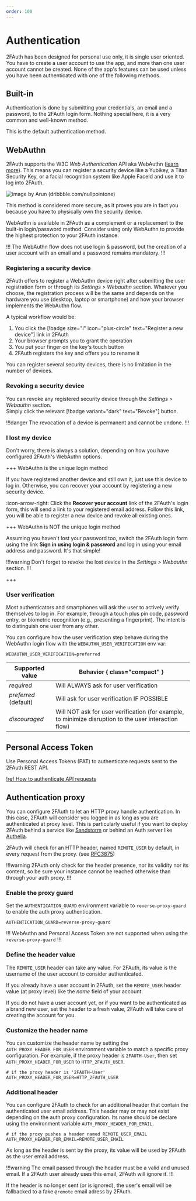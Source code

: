 ```yaml
---
order: 100
---
```


# Authentication

2FAuth has been designed for personal use only, it is single user oriented.  
You have to create a user account to use the app, and more than one user account cannot be created. None of the app's features can be used unless you have been authenticated with one of the following methods.

## Built-in

Authentication is done by submitting your credentials, an email and a password, to the 2FAuth login form. Nothing special here, it is a very common and well-known method.

This is the default authentication method.

## WebAuthn

2FAuth supports the W3C _Web Authentication_ API aka WebAuthn (<a href="https://webauthn.guide/" target="_blank">learn more</a>). This means you can register a security device like a Yubikey, a Titan Security Key, or a facial recognition system like Apple FaceId and use it to log into 2FAuth.

![image by Arun (dribbble.com/nullpointone)](/static/webauthn_login.gif)

This method is considered more secure, as it proves you are in fact you because you have to physically own the security device.

WebAuthn is available in 2FAuth as a complement or a replacement to the built-in login/password method. Consider using only WebAuthn to provide the highest protection to your 2FAuth instance.

!!!
The WebAuthn flow does not use login & password, but the creation of a user account with an email and a password remains mandatory.
!!!

### Registering a security device

2FAuth offers to register a WebAuthn device right after submitting the user registration form or through its _Settings > Webauthn_ section. Whatever you choose, the registration process will be the same and depends on the hardware you use (desktop, laptop or smartphone) and how your browser implements the WebAuthn flow.

A typical workflow would be:

1. You click the [!badge size="l" icon="plus-circle" text="Register a new device"] link in 2FAuth
2. Your browser prompts you to grant the operation
3. You put your finger on the key's touch button
4. 2FAuth registers the key and offers you to rename it

You can register several security devices, there is no limitation in the number of devices.

### Revoking a security device

You can revoke any registered security device through the _Settings > Webauthn_ section.  
Simply click the relevant [!badge variant="dark" text="Revoke"] button.

!!!danger
The revocation of a device is permanent and cannot be undone.
!!!

### I lost my device

Don't worry, there is always a solution, depending on how you have configured 2FAuth's WebAuthn options.  

+++ WebAuthn is the unique login method

If you have registered another device and still own it, just use this device to log in. Otherwise, you can recover your account by registering a new security device.

:icon-arrow-right: Click the __Recover your account__ link of the 2FAuth's login form, this will send a link to your registered email address. Follow this link, you will be able to register a new device and revoke all existing ones.

+++ WebAuthn is NOT the unique login method

Assuming you haven't lost your password too, switch the 2FAuth login form using the link __Sign in using login & password__ and log in using your email address and password. It's that simple!

!!!warning
Don't forget to revoke the lost device in the _Settings > Webauthn_ section.
!!!

+++

### User verification

Most authenticators and smartphones will ask the user to actively verify themselves to log in. For example, through a touch plus pin code, password entry, or biometric recognition (e.g., presenting a fingerprint). The intent is to distinguish one user from any other.

You can configure how the user verification step behave during the WebAuthn login flow with the `WEBAUTHN_USER_VERIFICATION` env var:

```env In your .env file:
WEBAUTHN_USER_VERIFICATION=preferred
```

Supported value | Behavior { class="compact" }
--- | ---
_required_ | Will ALWAYS ask for user verification
_preferred_ (default) | Will ask for user verification IF POSSIBLE
_discouraged_ | Will NOT ask for user verification (for example, to minimize disruption to the user interaction flow)

## Personal Access Token

Use Personal Access Tokens (PAT) to authenticate requests sent to the 2FAuth REST API.

[!ref How to authenticate API requests](/api/#authentication)

## Authentication proxy

You can configure 2FAuth to let an HTTP proxy handle authentication. In this case, 2FAuth will consider you logged in as long as you are authenticated at proxy level. This is particularly useful if you want to deploy 2FAuth behind a service like <a href="https://sandstorm.io/" target="_blank">Sandstorm</a> or behind an Auth server like <a href="https://www.authelia.com/docs/" target="_blank">Authelia</a>.

2FAuth will check for an HTTP header, named `REMOTE_USER` by default, in every request from the proxy. (see <a href="https://datatracker.ietf.org/doc/html/rfc3875#section-4.1.10" target="_blank">RFC3875</a>)

!!!warning
2FAuth only check for the header presence, nor its validity nor its content, so be sure your instance cannot be reached otherwise than through your auth proxy.
!!!

### Enable the proxy guard

Set the `AUTHENTICATION_GUARD` environment variable to `reverse-proxy-guard` to enable the auth proxy authentication.  

```env In your .env file:
AUTHENTICATION_GUARD=reverse-proxy-guard
```

!!!
WebAuthn and Personal Access Token are not supported when using the `reverse-proxy-guard`
!!!

### Define the header value

The `REMOTE_USER` header can take any value. For 2FAuth, its value is the username of the user account to consider authenticated.

If you already have a user account in 2FAuth, set the `REMOTE_USER` header value (at proxy level) like the _name_ field of your account.

If you do not have a user account yet, or if you want to be authenticated as a brand new user, set the header to a fresh value, 2FAuth will take care of creating the account for you.

### Customize the header name

You can customize the header name by setting the `AUTH_PROXY_HEADER_FOR_USER` environment variable to match a specific proxy configuration. For example, if the proxy header is `2FAUTH-User`, then set `AUTH_PROXY_HEADER_FOR_USER` to `HTTP_2FAUTH_USER`.

```env In your .env file:
# if the proxy header is '2FAUTH-User'
AUTH_PROXY_HEADER_FOR_USER=HTTP_2FAUTH_USER
```

### Additional header

You can configure 2FAuth to check for an additional header that contain the authenticated user email address. This header may or may not exist depending on the auth proxy configuration. Its name should be declare using the environment variable `AUTH_PROXY_HEADER_FOR_EMAIL`.

```env In your .env file:
# if the proxy pushes a header named REMOTE_USER_EMAIL
AUTH_PROXY_HEADER_FOR_EMAIL=REMOTE_USER_EMAIL
```

As long as the header is sent by the proxy, its value will be used by 2FAuth as the user email address.

!!!warning
The email passed through the header must be a valid and unused email. If a 2FAuth user already uses this email, 2FAuth will ignore it.
!!!

If the header is no longer sent (or is ignored), the user's email will be fallbacked to a fake `@remote` email adress by 2FAuth.
